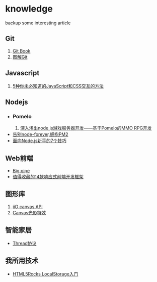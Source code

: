 knowledge
=========

backup some interesting article

<h2>Git</h2>
<ol>
    <li><a href="http://git-scm.com/book/zh/v1" target="_blank">Git Book</a></li>
    <li><a href="http://nettedfish.sinaapp.com/blog/2013/08/05/deep-into-git-with-diagrams/" target="_blank">图解Git</a></li>
</ol>
<h2>Javascript</h2>
<ol>
    <li><a href="http://blog.sae.sina.com.cn/archives/5569" target="_blank">5种你未必知道的JavaScript和CSS交互的方法</a></li>
</ol>
<h2>Nodejs</h2>
<ul>
    <li>
        <h3>Pomelo</h3>
        <ol>
            <li><a href="http://www.infoq.com/cn/articles/game-server-development-3?utm_source=infoq&utm_medium=related_content_link&utm_campaign=relatedContent_articles_clk" target="_blank">深入浅出node.js游戏服务器开发——基于Pomelo的MMO RPG开发</a></li>
        </ol>
    </li>
    <li><a href="http://se77en.cc/2013/06/27/goodbye-node-forever-hello-pm2-translation/" target="_blank">告别node-forever,拥抱PM2</a></li>
    <li><a href="http://dev.oupeng.com/articles/7-tips-for-a-nodejs-padawan" target="_blank">面向Node.js新手的7个技巧</a></li>
</ul>
<h2>Web前端</h2>
<ul>
    <li><a href="http://www.cnblogs.com/sunvince/archive/2011/04/25/2037608.html" target="_blank">Big pipe</a></li>
    <li><a href="http://cloudbbs.org/forum.php?mod=viewthread&tid=28314" target="_blank">值得收藏的14款响应式前端开发框架</a></li>
</ul>
<h2>图形库</h2>
<ol>
    <li><a href="http://iioengine.com/docs/iio-basics" target="_blank">iiO canvas API</a></li>
    <li><a href="http://ncase.me/sight-and-light/" target="_blank">Canvas光影特效</a></li>
</ol>
<h2>智能家居</h2>
<ul>
    <li><a href="http://www.threadgroup.org/" target="_blank">Thread协议</a></li>
</ul>
<h2>我所用技术</h2>
<ul>
    <li><a href="http://www.html5rocks.com/zh/tutorials/appcache/beginner/" target="_blank"> HTML5Rocks LocalStorage入门 </a></li>
</ul>
